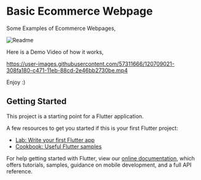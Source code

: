 # Basic Ecommerce Webpage

Some Examples of Ecommerce Webpages,

![Readme](https://user-images.githubusercontent.com/57311666/120704327-50bc6200-c46b-11eb-85ff-e0d370d63a95.png)

Here is a Demo Video of how it works,

https://user-images.githubusercontent.com/57311666/120709021-308fa180-c471-11eb-88cd-2e46bb2730be.mp4

Enjoy :)

    
## Getting Started

This project is a starting point for a Flutter application.

A few resources to get you started if this is your first Flutter project:

- [Lab: Write your first Flutter app](https://flutter.dev/docs/get-started/codelab)
- [Cookbook: Useful Flutter samples](https://flutter.dev/docs/cookbook)

For help getting started with Flutter, view our
[online documentation](https://flutter.dev/docs), which offers tutorials,
samples, guidance on mobile development, and a full API reference.
